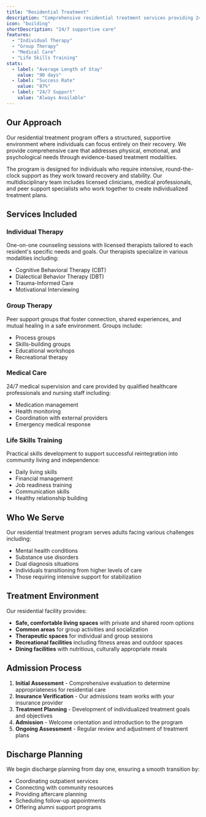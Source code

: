 ```yaml
---
title: "Residential Treatment"
description: "Comprehensive residential treatment services providing 24/7 support in a safe, therapeutic environment for individuals seeking recovery and healing."
icon: "building"
shortDescription: "24/7 supportive care"
features:
  - "Individual Therapy"
  - "Group Therapy" 
  - "Medical Care"
  - "Life Skills Training"
stats:
  - label: "Average Length of Stay"
    value: "90 days"
  - label: "Success Rate"
    value: "87%"
  - label: "24/7 Support"
    value: "Always Available"
---
```


## Our Approach

Our residential treatment program offers a structured, supportive environment where individuals can focus entirely on their recovery. We provide comprehensive care that addresses physical, emotional, and psychological needs through evidence-based treatment modalities.

The program is designed for individuals who require intensive, round-the-clock support as they work toward recovery and stability. Our multidisciplinary team includes licensed clinicians, medical professionals, and peer support specialists who work together to create individualized treatment plans.

## Services Included

### Individual Therapy
One-on-one counseling sessions with licensed therapists tailored to each resident's specific needs and goals. Our therapists specialize in various modalities including:
- Cognitive Behavioral Therapy (CBT)
- Dialectical Behavior Therapy (DBT)
- Trauma-Informed Care
- Motivational Interviewing

### Group Therapy
Peer support groups that foster connection, shared experiences, and mutual healing in a safe environment. Groups include:
- Process groups
- Skills-building groups
- Educational workshops
- Recreational therapy

### Medical Care
24/7 medical supervision and care provided by qualified healthcare professionals and nursing staff including:
- Medication management
- Health monitoring
- Coordination with external providers
- Emergency medical response

### Life Skills Training
Practical skills development to support successful reintegration into community living and independence:
- Daily living skills
- Financial management
- Job readiness training
- Communication skills
- Healthy relationship building

## Who We Serve

Our residential treatment program serves adults facing various challenges including:
- Mental health conditions
- Substance use disorders
- Dual diagnosis situations
- Individuals transitioning from higher levels of care
- Those requiring intensive support for stabilization

## Treatment Environment

Our residential facility provides:
- **Safe, comfortable living spaces** with private and shared room options
- **Common areas** for group activities and socialization
- **Therapeutic spaces** for individual and group sessions
- **Recreational facilities** including fitness areas and outdoor spaces
- **Dining facilities** with nutritious, culturally appropriate meals

## Admission Process

1. **Initial Assessment** - Comprehensive evaluation to determine appropriateness for residential care
2. **Insurance Verification** - Our admissions team works with your insurance provider
3. **Treatment Planning** - Development of individualized treatment goals and objectives
4. **Admission** - Welcome orientation and introduction to the program
5. **Ongoing Assessment** - Regular review and adjustment of treatment plans

## Discharge Planning

We begin discharge planning from day one, ensuring a smooth transition by:
- Coordinating outpatient services
- Connecting with community resources
- Providing aftercare planning
- Scheduling follow-up appointments
- Offering alumni support programs